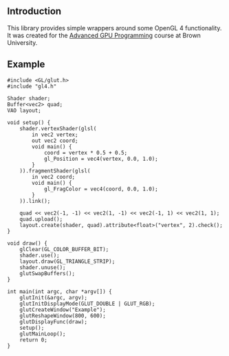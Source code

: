 ## Introduction
This library provides simple wrappers around some OpenGL 4 functionality. It was created for the [Advanced GPU Programming](http://cs.brown.edu/courses/cs195v/) course at Brown University.

## Example

    #include <GL/glut.h>
    #include "gl4.h"

    Shader shader;
    Buffer<vec2> quad;
    VAO layout;

    void setup() {
        shader.vertexShader(glsl(
            in vec2 vertex;
            out vec2 coord;
            void main() {
                coord = vertex * 0.5 + 0.5;
                gl_Position = vec4(vertex, 0.0, 1.0);
            }
        )).fragmentShader(glsl(
            in vec2 coord;
            void main() {
                gl_FragColor = vec4(coord, 0.0, 1.0);
            }
        )).link();

        quad << vec2(-1, -1) << vec2(1, -1) << vec2(-1, 1) << vec2(1, 1);
        quad.upload();
        layout.create(shader, quad).attribute<float>("vertex", 2).check();
    }

    void draw() {
        glClear(GL_COLOR_BUFFER_BIT);
        shader.use();
        layout.draw(GL_TRIANGLE_STRIP);
        shader.unuse();
        glutSwapBuffers();
    }

    int main(int argc, char *argv[]) {
        glutInit(&argc, argv);
        glutInitDisplayMode(GLUT_DOUBLE | GLUT_RGB);
        glutCreateWindow("Example");
        glutReshapeWindow(800, 600);
        glutDisplayFunc(draw);
        setup();
        glutMainLoop();
        return 0;
    }
